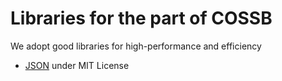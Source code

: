 # Libraries for the part of COSSB
We adopt good libraries for high-performance and efficiency

* [JSON](https://github.com/nlohmann/json) under MIT License